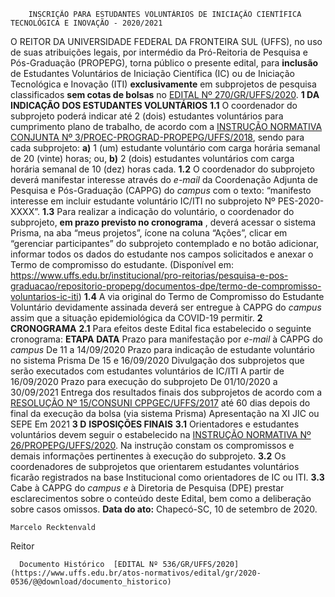         INSCRIÇÃO PARA ESTUDANTES VOLUNTÁRIOS DE INICIAÇÃO CIENTÍFICA TECNOLÓGICA E INOVAÇÃO - 2020/2021  

 O REITOR DA UNIVERSIDADE FEDERAL DA FRONTEIRA SUL (UFFS), no uso de suas atribuições legais, por intermédio da Pró-Reitoria de Pesquisa e Pós-Graduação (PROPEPG), torna público o presente edital, para **inclusão** de Estudantes Voluntários de Iniciação Científica (IC) ou de Iniciação Tecnológica e Inovação (ITI) **exclusivamente**  em subprojetos de pesquisa classificados **sem cotas de bolsas** no [EDITAL Nº 270/GR/UFFS/2020](https://www.uffs.edu.br/atos-normativos/edital/gr/2020-0270).  **1 DA INDICAÇÃO DOS ESTUDANTES VOLUNTÁRIOS** **1.1**  O coordenador do subprojeto poderá indicar até 2 (dois) estudantes voluntários para cumprimento plano de trabalho, de acordo com a [INSTRUÇÃO NORMATIVA CONJUNTA Nº 3/PROEC-PROGRAD-PROPEPG/UFFS/2018](https://www.uffs.edu.br/atos-normativos/instrucao-normativa/proec-prograd-propepg/2018-0003), sendo para cada subprojeto: **a)**  1 (um) estudante voluntário com carga horária semanal de 20 (vinte) horas; ou, **b)**  2 (dois) estudantes voluntários com carga horária semanal de 10 (dez) horas cada. **1.2**  O coordenador do subprojeto deverá manifestar interesse através do *e-mail*  da Coordenação Adjunta de Pesquisa e Pós-Graduação (CAPPG) do *campus*  com o texto: “manifesto interesse em incluir estudante voluntário IC/ITI no subprojeto Nº PES-2020-XXXX”. **1.3**  Para realizar a indicação do voluntário, o coordenador do subprojeto, **em prazo previsto no cronograma** , deverá acessar o sistema Prisma, na aba “meus projetos”, ícone na coluna “Ações”, clicar em “gerenciar participantes” do subprojeto contemplado e no botão adicionar, informar todos os dados do estudante nos campos solicitados e anexar o Termo de compromisso do estudante. (Disponível em: <https://www.uffs.edu.br/institucional/pro-reitorias/pesquisa-e-pos-graduacao/repositorio-propepg/documentos-dpe/termo-de-compromisso-voluntarios-ic-iti>) **1.4**  A via original do Termo de Compromisso do Estudante Voluntário devidamente assinada deverá ser entregue à CAPPG do *campus*  assim que a situação epidemiológica da COVID-19 permitir.  **2 CRONOGRAMA** **2.1**  Para efeitos deste Edital fica estabelecido o seguinte cronograma:     **ETAPA**   **DATA**     Prazo para manifestação por *e-mail*  à CAPPG do *campus*   De 11 a 14/09/2020     Prazo para indicação de estudante voluntário no sistema Prisma   De 15 e 16/09/2020     Divulgação dos subprojetos que serão executados com estudantes voluntários de IC/ITI   A partir de 16/09/2020     Prazo para execução do subprojeto   De 01/10/2020 a 30/09/2021     Entrega dos resultados finais dos subprojetos de acordo com a [RESOLUÇÃO Nº 15/CONSUNI CPPGEC/UFFS/2017](https://www.uffs.edu.br/atos-normativos/resolucao/consunicppgec/2017-0015)   até 60 dias depois do final da execução da bolsa (via sistema Prisma)     Apresentação na XI JIC ou SEPE   Em 2021      **3 D** **ISPOSIÇÕES FINAIS** **3.1**  Orientadores e estudantes voluntários devem seguir o estabelecido na [INSTRUÇÃO NORMATIVA Nº 26/PROPEPG/UFFS/2020](https://www.uffs.edu.br/atos-normativos/instrucao-normativa/propepg/2020-0026). Na instrução constam os compromissos e demais informações pertinentes à execução do subprojeto. **3.2**  Os coordenadores de subprojetos que orientarem estudantes voluntários ficarão registrados na base Institucional como orientadores de IC ou ITI. **3.3**  Cabe à CAPPG do *campus e* à Diretoria de Pesquisa (DPE) prestar esclarecimentos sobre o conteúdo deste Edital, bem como a deliberação sobre casos omissos.        **Data do ato:** Chapecó-SC, 10 de setembro de 2020.   
 

    Marcelo Recktenvald   
 Reitor 

      Documento Histórico  [EDITAL Nº 536/GR/UFFS/2020](https://www.uffs.edu.br/atos-normativos/edital/gr/2020-0536/@@download/documento_historico)     
      
